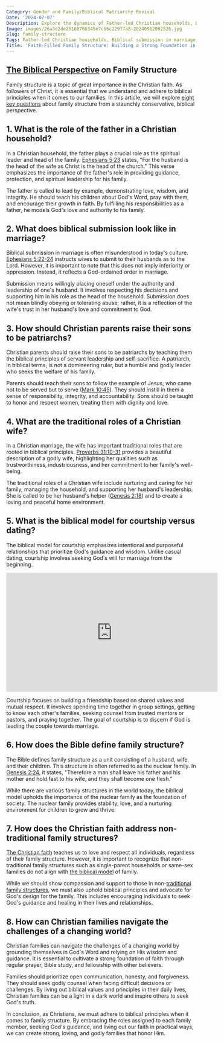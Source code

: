 ```yaml
---
Category: Gender and Family/Biblical Patriarchy Revival
Date: '2024-07-07'
Description: Explore the dynamics of Father-led Christian households, Biblical submission in marriage, and raising sons as patriarchs in this insightful article on traditional family structures and values. Discover the significance of Christian wife roles, and the comparison between courtship and dating based on a Biblical model.
Image: images/26a3d2de25160766345e7cb6c22977a8-20240912092526.jpg
Slug: family-structure
Tags: Father-led Christian households, Biblical submission in marriage, Raising sons as patriarchs, Christian wife traditional roles, Courtship vs dating Biblical model
Title: 'Faith-Filled Family Structure: Building a Strong Foundation in Christ'
---
```


## [The Biblical Perspective](/critiquing-feminist-theology) on Family Structure

Family structure is a topic of great importance in the Christian faith. As followers of Christ, it is essential that we understand and adhere to biblical principles when it comes to our families. In this article, we will explore [eight key questions](/identifying-marxist-influence) about family structure from a staunchly conservative, biblical perspective.

## 1. What is the role of the father in a Christian household?

In a Christian household, the father plays a crucial role as the spiritual leader and head of the family. [Ephesians 5:23](https://www.bibleref.com/Ephesians/5/Ephesians-5-23.html) states, "For the husband is the head of the wife as Christ is the head of the church." This verse emphasizes the importance of the father's role in providing guidance, protection, and spiritual leadership for his family.

The father is called to lead by example, demonstrating love, wisdom, and integrity. He should teach his children about God's Word, pray with them, and encourage their growth in faith. By fulfilling his responsibilities as a father, he models God's love and authority to his family.

## 2. What does biblical submission look like in marriage?

Biblical submission in marriage is often misunderstood in today's culture. [Ephesians 5:22-24](https://www.bibleref.com/Ephesians/5/Ephesians-5-22.html) instructs wives to submit to their husbands as to the Lord. However, it is important to note that this does not imply inferiority or oppression. Instead, it reflects a God-ordained order in marriage.

Submission means willingly placing oneself under the authority and leadership of one's husband. It involves respecting his decisions and supporting him in his role as the head of the household. Submission does not mean blindly obeying or tolerating abuse; rather, it is a reflection of the wife's trust in her husband's love and commitment to God.

## 3. How should Christian parents raise their sons to be patriarchs?

Christian parents should raise their sons to be patriarchs by teaching them the biblical principles of servant leadership and self-sacrifice. A patriarch, in biblical terms, is not a domineering ruler, but a humble and godly leader who seeks the welfare of his family.

Parents should teach their sons to follow the example of Jesus, who came not to be served but to serve ([Mark 10:45](https://www.bibleref.com/Mark/10/Mark-10-45.html)). They should instill in them a sense of responsibility, integrity, and accountability. Sons should be taught to honor and respect women, treating them with dignity and love.

## 4. What are the traditional roles of a Christian wife?

In a Christian marriage, the wife has important traditional roles that are rooted in biblical principles. [Proverbs 31:10-31](https://www.bibleref.com/Proverbs/31/Proverbs-31-10.html) provides a beautiful description of a godly wife, highlighting her qualities such as trustworthiness, industriousness, and her commitment to her family's well-being.

The traditional roles of a Christian wife include nurturing and caring for her family, managing the household, and supporting her husband's leadership. She is called to be her husband's helper ([Genesis 2:18](https://www.bibleref.com/Genesis/2/Genesis-2-18.html)) and to create a loving and peaceful home environment.

## 5. What is the biblical model for courtship versus dating?

The biblical model for courtship emphasizes intentional and purposeful relationships that prioritize God's guidance and wisdom. Unlike casual dating, courtship involves seeking God's will for marriage from the beginning.


<iframe width="560" height="315" src="https://www.youtube.com/embed/4ZSU21AIxNY" frameborder="0" allow="autoplay; encrypted-media" allowfullscreen></iframe>


Courtship focuses on building a friendship based on shared values and mutual respect. It involves spending time together in group settings, getting to know each other's families, seeking counsel from trusted mentors or pastors, and praying together. The goal of courtship is to discern if God is leading the couple towards marriage.

## 6. How does the Bible define family structure?

The Bible defines family structure as a unit consisting of a husband, wife, and their children. This structure is often referred to as the nuclear family. In [Genesis 2:24](https://www.bibleref.com/Genesis/2/Genesis-2-24.html), it states, "Therefore a man shall leave his father and his mother and hold fast to his wife, and they shall become one flesh."

While there are various family structures in the world today, the biblical model upholds the importance of the nuclear family as the foundation of society. The nuclear family provides stability, love, and a nurturing environment for children to grow and thrive.

## 7. How does the Christian faith address non-traditional family structures?

[The Christian faith](/resisting-secular-influence) teaches us to love and respect all individuals, regardless of their family structure. However, it is important to recognize that non-traditional family structures such as single-parent households or same-sex families do not align with [the biblical model](/covenant-marriage-promotion) of family.

While we should show compassion and support to those in non-[traditional family structures](/identifying-marxist-influence), we must also uphold biblical principles and advocate for God's design for the family. This includes encouraging individuals to seek God's guidance and healing in their lives and relationships.

## 8. How can Christian families navigate the challenges of a changing world?

Christian families can navigate the challenges of a changing world by grounding themselves in God's Word and relying on His wisdom and guidance. It is essential to cultivate a strong foundation of faith through regular prayer, Bible study, and fellowship with other believers.

Families should prioritize open communication, honesty, and forgiveness. They should seek godly counsel when facing difficult decisions or challenges. By living out biblical values and principles in their daily lives, Christian families can be a light in a dark world and inspire others to seek God's truth.

In conclusion, as Christians, we must adhere to biblical principles when it comes to family structure. By embracing the roles assigned to each family member, seeking God's guidance, and living out our faith in practical ways, we can create strong, loving, and godly families that honor Him.